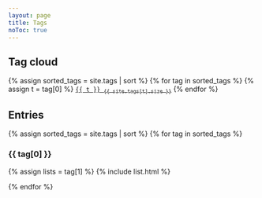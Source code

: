 ```yaml
---
layout: page
title: Tags
noToc: true
---
```


## Tag cloud

<div class="tag_box inline">
{% assign sorted_tags = site.tags | sort %}
{% for tag in sorted_tags %}
  {% assign t = tag[0] %}
  <code><a href="/tags/#{{ t }}">{{ t }} <sub>{{ site.tags[t].size }}</sub></a></code>
{% endfor %}
</div>

## Entries

{% assign sorted_tags = site.tags | sort %}
{% for tag in sorted_tags %}
  <h3 id="{{ tag[0] }}">{{ tag[0] }}</h3>

  {% assign lists = tag[1] %}
  {% include list.html %}

{% endfor %}
